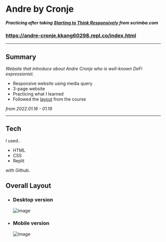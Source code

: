 # Andre by Cronje
***Practicing after taking [Starting to Think Responsively](https://scrimba.com/playlist/p6wxPhk) from scrimba.com***

###  https://andre-cronje.kkang60298.repl.co/index.html

---
## Summary
*Website that introduce about Andre Cronje who is well-known DeFi expressionist.*

- Responsive website using media query
- 3-page website
- Practicing what I learned
- Followed the [layout](https://xd.adobe.com/spec/75d448ea-569a-4b7e-721b-9bbd3b2b97b9-03e5/screen/c27ed1eb-3c57-41a8-acb2-90ecaf25f93b/) from the course

*from 2022.01.16 - 01.19*

----

## Tech

I used..
- HTML
- CSS 
- Replit

with Github.

## Overall Layout

-  ### Desktop version

    ![image](https://user-images.githubusercontent.com/60536942/150153365-918514ce-7321-4cbe-8935-1ab04bb10464.png)

- ### Mobile version

   ![image](https://user-images.githubusercontent.com/60536942/150153582-346c67c9-715f-4441-81dd-b1b6c86d9d7e.png)




    
    



    



